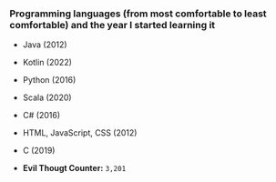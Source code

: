 ### Programming languages (from most comfortable to least comfortable) and the year I started learning it
- Java (2012)
- Kotlin (2022)
- Python (2016)
- Scala (2020)
- C# (2016)
- HTML, JavaScript, CSS (2012)
- C (2019)

- **Evil Thougt Counter:** `3,201`
